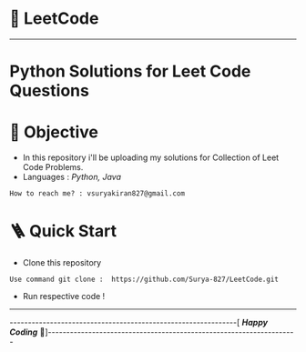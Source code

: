 # 🔰 LeetCode
-----------------------------------------------------------------------------------------------------------------------------------
# **Python Solutions for Leet Code Questions**

# 📌 Objective

- In this repository i'll be uploading my solutions for Collection of Leet Code Problems.
- Languages : _Python, Java_

```
How to reach me? : vsuryakiran827@gmail.com
```
# 🪜 Quick Start

- Clone this repository

```
Use command git clone :  https://github.com/Surya-827/LeetCode.git
```
- Run respective code !
------------------------------------------------------------------------------------------------------------------------------------
--------------------------------------------------------------[ _**Happy Coding**_ 🤩]--------------------------------------------------------------------
